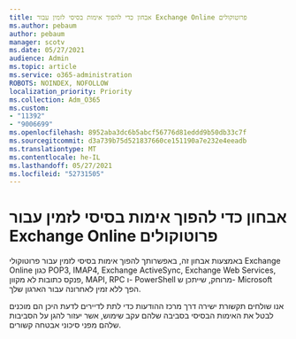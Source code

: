 ```yaml
---
title: אבחון כדי להפוך אימות בסיסי לזמין עבור Exchange Online פרוטוקולים
ms.author: pebaum
author: pebaum
manager: scotv
ms.date: 05/27/2021
audience: Admin
ms.topic: article
ms.service: o365-administration
ROBOTS: NOINDEX, NOFOLLOW
localization_priority: Priority
ms.collection: Adm_O365
ms.custom:
- "11392"
- "9006699"
ms.openlocfilehash: 8952aba3dc6b5abcf56776d81eddd9b50db33c7f
ms.sourcegitcommit: d3a739b75d521837660ce151190a7e232e4eeadb
ms.translationtype: MT
ms.contentlocale: he-IL
ms.lasthandoff: 05/27/2021
ms.locfileid: "52731505"
---
```

# <a name="diagnostic-to-enable-basic-authentication-for-exchange-online-protocols"></a>אבחון כדי להפוך אימות בסיסי לזמין עבור Exchange Online פרוטוקולים

באמצעות אבחון זה, באפשרותך להפוך אימות בסיסי לזמין עבור פרוטוקולי Exchange Online כגון POP3, IMAP4, Exchange ActiveSync, Exchange Web Services, פנקס כתובות לא מקוון, MAPI, RPC ו- PowerShell מרוחק, שייתכן ש- Microsoft הפך ללא זמין לאחרונה עבור הארגון שלך. 

אנו שולחים תקשורת ישירה דרך מרכז ההודעות כדי לתת לדיירים לדעת היכן הם מוכנים לבטל את האימות הבסיסי בסביבה שלהם עקב שימוש, אשר יעזור להגן על הסביבות שלהם מפני סיכוני אבטחה קשורים.